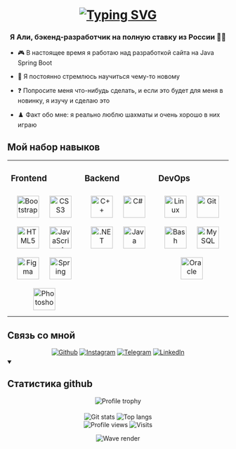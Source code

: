 <h1 align="center">
  <a href="https://git.io/typing-svg"><img src="https://readme-typing-svg.demolab.com?font=Fira+Code&size=30&duration=2000&pause=1000&color=3A7099&center=true&width=700&lines=Hello%2C+There!+%F0%9F%91%8B;This+is+Ali!;Nice+to+meet+you+here!;I+hope+you+find+something+interesting!" alt="Typing SVG" align="center" />
  </a>
</h1>


### <div align="center">Я Али, бэкенд-разработчик на полную ставку из России 👨‍💻 </div>  
  

- 🎮 В настоящее время я работаю над разработкой сайта на Java Spring Boot
  

- 🌱 Я постоянно стремлюсь научиться чему-то новому
  

- ❓ Попросите меня что-нибудь сделать, и если это будет для меня в новинку, я изучу и сделаю это
  

- ♟️ Факт обо мне: я реально люблю шахматы и очень хорошо в них играю
  

## Мой набор навыков
<table><tr><td valign="top" width="33%">


### Frontend  
<div align="center">
  <a href="https://getbootstrap.com/docs/3.4/javascript/" target="_blank"><img style="margin: 10px" src="https://profilinator.rishav.dev/skills-assets/bootstrap-plain.svg" alt="Bootstrap" height="50" /></a>
  <a href="https://www.w3schools.com/css/" target="_blank"><img style="margin: 10px" src="https://profilinator.rishav.dev/skills-assets/css3-original-wordmark.svg" alt="CSS3" height="50" /></a>  
  <a href="https://en.wikipedia.org/wiki/HTML5" target="_blank"><img style="margin: 10px" src="https://profilinator.rishav.dev/skills-assets/html5-original-wordmark.svg" alt="HTML5" height="50" /></a>  
  <a href="https://www.javascript.com/" target="_blank"><img style="margin: 10px" src="https://profilinator.rishav.dev/skills-assets/javascript-original.svg" alt="JavaScript" height="50" /></a>  
  <a href="https://www.figma.com/" target="_blank"><img style="margin: 10px" src="https://profilinator.rishav.dev/skills-assets/figma-icon.svg" alt="Figma" height="50" /></a>  
  <a href="https://docs.spring.io/spring-framework/docs/3.0.x/reference/expressions.html#:~:text=The%20Spring%20Expression%20Language%20(SpEL,and%20basic%20string%20templating%20functionality." target="_blank"><img style="margin: 10px" src="https://profilinator.rishav.dev/skills-assets/springio-icon.svg" alt="Spring" height="50" /></a>  
  <a href="https://www.adobe.com/in/products/photoshop.html" target="_blank"><img style="margin: 10px" src="https://profilinator.rishav.dev/skills-assets/photoshop-plain.svg" alt="Photoshop" height="50" /></a>  
</div>

</td><td valign="top" width="33%">


### Backend  
<div align="center">  
  <a href="https://www.cplusplus.com/" target="_blank"><img style="margin: 10px" src="https://profilinator.rishav.dev/skills-assets/cplusplus-original.svg" alt="C++" height="50" /></a>  
  <a href="https://docs.microsoft.com/en-us/dotnet/csharp/" target="_blank"><img style="margin: 10px" src="https://profilinator.rishav.dev/skills-assets/csharp-original.svg" alt="C#" height="50" /></a>  
  <a href="https://dotnet.microsoft.com/download/dotnet-framework" target="_blank"><img style="margin: 10px" src="https://profilinator.rishav.dev/skills-assets/dot-net-original-wordmark.svg" alt=".NET" height="50" /></a>  
  <a href="https://www.java.com/" target="_blank"><img style="margin: 10px" src="https://profilinator.rishav.dev/skills-assets/java-original-wordmark.svg" alt="Java" height="50" /></a>  
</div>

</td><td valign="top" width="33%">


### DevOps  
<div align="center">  
  <a href="https://www.linux.org/" target="_blank"><img style="margin: 10px" src="https://profilinator.rishav.dev/skills-assets/linux-original.svg" alt="Linux" height="50" /></a>  
  <a href="https://github.com/" target="_blank"><img style="margin: 10px" src="https://profilinator.rishav.dev/skills-assets/git-scm-icon.svg" alt="Git" height="50" /></a>  
  <a href="https://www.gnu.org/software/bash/" target="_blank"><img style="margin: 10px" src="https://profilinator.rishav.dev/skills-assets/gnu_bash-icon.svg" alt="Bash" height="50" /></a>  
  <a href="https://www.mysql.com/" target="_blank"><img style="margin: 10px" src="https://profilinator.rishav.dev/skills-assets/mysql-original-wordmark.svg" alt="MySQL" height="50" /></a>  
  <a href="https://www.oracle.com/in/index.html" target="_blank"><img style="margin: 10px" src="https://profilinator.rishav.dev/skills-assets/oracle-original.svg" alt="Oracle" height="50" /></a>  
</div>

</td></tr></table>  


## Связь со мной
<div align="center">
  <a href="https://github.com/Omuny" target="_blank">
    <img src=https://img.shields.io/badge/github-%2324292e.svg?&style=for-the-badge&logo=github&logoColor=white alt=Github style="margin-bottom: 5px;"/></a>

  <a href="https://instagram.com/ali.tangiev" target="_blank">
    <img src=https://img.shields.io/badge/instagram-%23000000.svg?&style=for-the-badge&logo=instagram&logoColor=white alt=Instagram style="margin-bottom: 5px;"/></a>  
    
  <a href="https://t.me/Bulfork" target="_blank">
    <img src=https://img.shields.io/badge/-Telegram-2CA5E0?style=for-the-badge&logo=telegram&logoColor=white alt=Telegram style="margin-bottom: 5px;"/></a> 

  <a href="https://www.linkedin.com/in/omuny/" target="_blank"> 
    <img src="https://img.shields.io/badge/-LinkedIn-0077B5?style=for-the-badge&logo=linkedin&logoColor=white" alt="LinkedIn" style="margin-bottom: 5px;"/></a>
</div> 


<details align="left" open>
  <summary><h2><b>Статистика github</b></h2></summary>
  <div align="center">
    <img src="https://github-profile-trophy.vercel.app/?username=Omuny&theme=tokyonight&margin-w=3&margin-h=3&no-frame=true" alt="Profile trophy" align="center" />
  </div>
  <br>
  <div align="center">
    <img src="https://github-readme-stats.vercel.app/api?username=Omuny&show_icons=true&count_private=true&hide_border=true&theme=tokyonight&line_height=25&locale=en" alt="Git stats" align="center" />
    <img src="https://github-readme-stats.vercel.app/api/top-langs/?username=Omuny&hide_border=true&show_icons=true&theme=tokyonight&locale=en&layout=compact"   alt="Top langs" align="center" />
  </div>
</details> 


<div align="center">
  <img src="https://komarev.com/ghpvc/?username=Omuny&label=Profile%20views&color=0c7d34&style=flat" alt="Profile views" align="center" />
  <img src="https://badges.pufler.dev/visits/Omuny/Omuny?color=black&logo=github&style=flat" alt="Visits" align="center" />
</div>  


<p align="center">
  <img src="https://capsule-render.vercel.app/api?type=waving&height=100&color=gradient&section=footer" alt="Wave render" align="center" />
</p>
